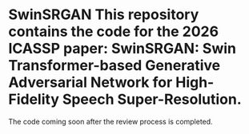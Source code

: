 # SwinSRGAN This repository contains the code for the 2026 ICASSP paper: SwinSRGAN: Swin Transformer-based Generative Adversarial Network for High-Fidelity Speech Super-Resolution.

The code coming soon after the review process is completed.
